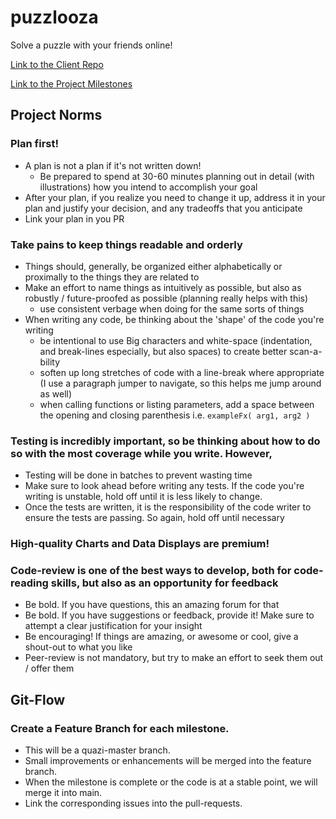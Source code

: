# puzzlooza
Solve a puzzle with your friends online!

 [Link to the Client Repo](https://github.com/GreyMatteOr/puzzlooza-UI/) 

 [Link to the Project Milestones](https://github.com/GreyMatteOr/puzzlooza-host/milestones)

## Project Norms

### Plan first!
 - A plan is not a plan if it's not written down!
   - Be prepared to spend at 30-60 minutes planning out in detail (with illustrations) how you intend to accomplish your goal
 - After your plan, if you realize you need to change it up, address it in your plan and justify your decision, and any tradeoffs that you anticipate
 - Link your plan in you PR
 
### Take pains to keep things readable and orderly
  - Things should, generally, be organized either alphabetically or proximally to the things they are related to
  - Make an effort to name things as intuitively as possible, but also as robustly / future-proofed as possible (planning really helps with this)
     - use consistent verbage when doing for the same sorts of things
  - When writing any code, be thinking about the 'shape' of the code you're writing
     - be intentional to use Big characters and white-space (indentation, and break-lines especially, but also spaces) to create better scan-a-bility
     - soften up long stretches of code with a line-break where appropriate (I use a paragraph jumper to navigate, so this helps me jump around as well)
     - when calling functions or listing parameters, add a space between the opening and closing parenthesis i.e. `exampleFx( arg1, arg2 )`
     
### Testing is incredibly important, so be thinking about how to do so with the most coverage while you write. However,
   - Testing will be done in batches to prevent wasting time
   - Make sure to look ahead before writing any tests. If the code you're writing is unstable, hold off until it is less likely to change.
   - Once the tests are written, it is the responsibility of the code writer to ensure the tests are passing. So again, hold off until necessary
   
### High-quality Charts and Data Displays are premium!

### Code-review is one of the best ways to develop, both for code-reading skills, but also as an opportunity for feedback
   - Be bold. If you have questions, this an amazing forum for that
   - Be bold. If you have suggestions or feedback, provide it! Make sure to attempt a clear justification for your insight
   - Be encouraging! If things are amazing, or awesome or cool, give a shout-out to what you like
   - Peer-review is not mandatory, but try to make an effort to seek them out / offer them
   
## Git-Flow

### Create a Feature Branch for each milestone.
   - This will be a quazi-master branch. 
   - Small improvements or enhancements will be merged into the feature branch. 
   - When the milestone is complete or the code is at a stable point, we will merge it into main.
   - Link the corresponding issues into the pull-requests. 
     
